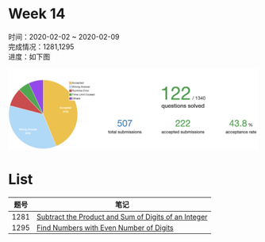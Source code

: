# Week 14

时间：2020-02-02 ~ 2020-02-09    
完成情况：1281,1295     
进度：如下图     

![](assets/w14_progress.png) 

# List  

| 题号 | 笔记 |  
|---|---|  
| 1281 | [Subtract the Product and Sum of Digits of an Integer](https://github.com/chenxinlong/leetcode/blob/master/algs/1281.go)  
| 1295 | [Find Numbers with Even Number of Digits](https://github.com/chenxinlong/leetcode/blob/master/algs/1295.go)